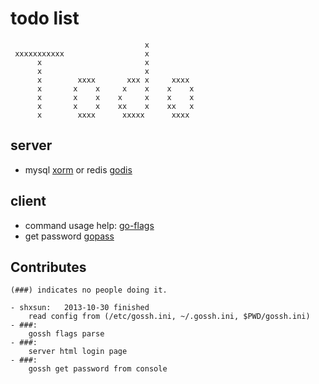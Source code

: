 # todo list
                                  x
     xxxxxxxxxxx                  x
          x                       x
          x                       x
          x        xxxx       xxx x     xxxx
          x       x    x     x    x    x    x
          x       x    x    x     x    x    x
          x       x    x    xx    x    xx   x
          x        xxxx      xxxxx      xxxx

## server
* mysql [xorm](https://github.com/lunny/xorm) or redis [godis](https://github.com/comatosekid/godis)

## client
* command usage help: [go-flags](https://github.com/jessevdk/go-flags)
* get password [gopass](https://github.com/howeyc/gopass)

## Contributes

	(###) indicates no people doing it.

	- shxsun:	2013-10-30 finished
		read config from (/etc/gossh.ini, ~/.gossh.ini, $PWD/gossh.ini)
	- ###:
		gossh flags parse
	- ###:
		server html login page
	- ###:
		gossh get password from console

